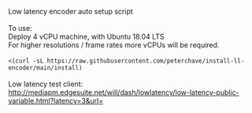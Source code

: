 Low latency encoder auto setup script<br>
<br>
To use:<br>
Deploy 4 vCPU machine, with Ubuntu 18.04 LTS<br>
For higher resolutions / frame rates more vCPUs will be required. <br>
<br>
`<(curl -sL https://raw.githubusercontent.com/peterchave/install-ll-encoder/main/install)`<br>
<br>
Low latency test client: http://mediapm.edgesuite.net/will/dash/lowlatency/low-latency-public-variable.html?latency=3&url=
